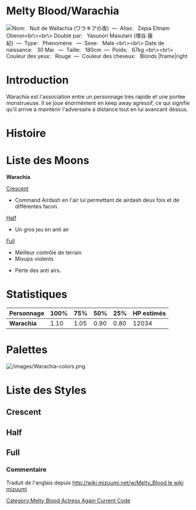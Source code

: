 # Melty Blood/Warachia

![ **Nom:**   Nuit de Wallachia (ワラキアの夜)  —  **Alias:**   Zepia
Eltnam Oberon\<br\\\>\<br\\\> **Doublé par:**   Yasunori Masutani (増谷
康紀)  —  **Type:**   Phenomène   —  **Sexe:**   Male \<br\\\>\<br\\\>
**Date de naissance:**   30 Mai
  —  **Taille:**   180cm  —  **Poids:**   67kg \<br\\\>\<br\\\>
**Couleur des yeux:**   Rouge  —  **Couleur des cheveux:**   Blonds
\|frame\|right](/images/Warachia1.png " Nom:   Nuit de Wallachia (ワラキアの夜)  —  Alias:   Zepia Eltnam Oberon<br\><br\> Doublé par:   Yasunori Masutani (増谷 康紀)  —  Type:   Phenomène   —  Sexe:   Male <br\><br\> Date de naissance:   30 Mai   —  Taille:   180cm  —  Poids:   67kg <br\><br\> Couleur des yeux:   Rouge  —  Couleur des cheveux:   Blonds |frame|right")

# Introduction

Warachia est l'association entre un personnage très rapide et une portée
monstrueuse. Il se joue énormément en keep away agressif, ce qui
signifie qu'il arrive a maintenir l'adversaire à distance tout en lui
avancant dessus.

# Histoire

# Liste des Moons

**Warachia**

[Crescent](Melty_Blood/Warachia/Crescent_Moon "wikilink")  
+ Command Airdash en l'air lui permettant de airdash deux fois et de
différentes facon.

[Half](Melty_Blood/Warachia/Half_Moon "wikilink")  
+ Un gros jeu en anti air

[Full](Melty_Blood/Warachia/Full_Moon "wikilink")  
+ Meilleur contrôle de terrain  
+ Mixups violents  
- Perte des anti airs.

# Statistiques

| Personnage   | 100% | 75%  | 50%  | 25%  | HP estimés |
|--------------|------|------|------|------|------------|
| **Warachia** | 1.10 | 1.05 | 0.90 | 0.80 | 12034      |

# Palettes

![](/images/Warachia-colors.png "/images/Warachia-colors.png")

# Liste des Styles

## Crescent

## Half

## Full

### Commentaire

Traduit de l'anglais depuis [http://wiki.mizuumi.net/w/Melty_Blood le
wiki
mizuumi](http://wiki.mizuumi.net/w/Melty_Blood_le_wiki_mizuumi "wikilink")

[Category:Melty Blood Actress Again Current
Code](Category:Melty_Blood_Actress_Again_Current_Code "wikilink")
